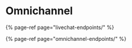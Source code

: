 # Omnichannel

{% page-ref page="livechat-endpoints/" %}

{% page-ref page="omnichannel-endpoints/" %}



